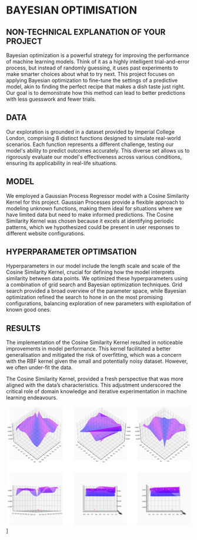 # BAYESIAN OPTIMISATION

## NON-TECHNICAL EXPLANATION OF YOUR PROJECT
Bayesian optimization is a powerful strategy for improving the performance of machine learning models. Think of it as a highly intelligent trial-and-error process, but instead of randomly guessing, it uses past experiments to make smarter choices about what to try next. This project focuses on applying Bayesian optimization to fine-tune the settings of a predictive model, akin to finding the perfect recipe that makes a dish taste just right. Our goal is to demonstrate how this method can lead to better predictions with less guesswork and fewer trials.

## DATA
Our exploration is grounded in a dataset provided by Imperial College London, comprising 8 distinct functions designed to simulate real-world scenarios. Each function represents a different challenge, testing our model's ability to predict outcomes accurately. This diverse set allows us to rigorously evaluate our model's effectiveness across various conditions, ensuring its applicability in real-life situations.

## MODEL 
We employed a Gaussian Process Regressor model with a Cosine Similarity Kernel for this project. Gaussian Processes provide a flexible approach to modeling unknown functions, making them ideal for situations where we have limited data but need to make informed predictions. The Cosine Similarity Kernel was chosen because it excels at identifying periodic patterns, which we hypothesized could be present in user responses to different website configurations.

## HYPERPARAMETER OPTIMSATION
Hyperparameters in our model include the length scale and scale of the Cosine Similarity Kernel, crucial for defining how the model interprets similarity between data points. We optimized these hyperparameters using a combination of grid search and Bayesian optimization techniques. Grid search provided a broad overview of the parameter space, while Bayesian optimization refined the search to hone in on the most promising configurations, balancing exploration of new parameters with exploitation of known good ones.

## RESULTS
The implementation of the Cosine Similarity Kernel resulted in noticeable improvements in model performance. This kernel facilitated a better generalisation and mitigated the risk of overfitting, which was a concern with the RBF kernel given the small and potentially noisy dataset. However, we often under-fit the data.

The Cosine Similarity Kernel, provided a fresh perspective that was more aligned with the data’s characteristics. This adjustment underscored the critical role of domain knowledge and iterative experimentation in machine learning endeavours.

![download](https://raw.githubusercontent.com/Daniel-Timms/bayesian-optimisation-imperial-capstone/main/download.png)]

